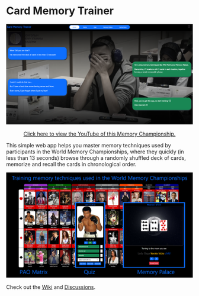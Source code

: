 # Card Memory Trainer

<a href="https://www.youtube.com/watch?v=OApSOU7NIAw" target="_blank"><img src="img/home/card-memory-trainer.png" alt="Click to view YouTube of Memory Championship"></a>

<p align="center"><a href="https://www.youtube.com/watch?v=OApSOU7NIAw" target="_blank">Click here to view the YouTube of this Memory Championship.</a></p>

This simple web app helps you master memory techniques used by participants in the World Memory Championships, where they quickly (in less than 13 seconds) browse through a randomly shuffled deck of cards, memorize and recall the cards in chronological order.

<img src="img/home/card-memory-trainer-components.png" alt="Components">

Check out the [Wiki](https://github.com/RonniKahalani/CardMemoryTrainer/wiki) and [Discussions](https://github.com/RonniKahalani/CardMemoryTrainer/discussions).
